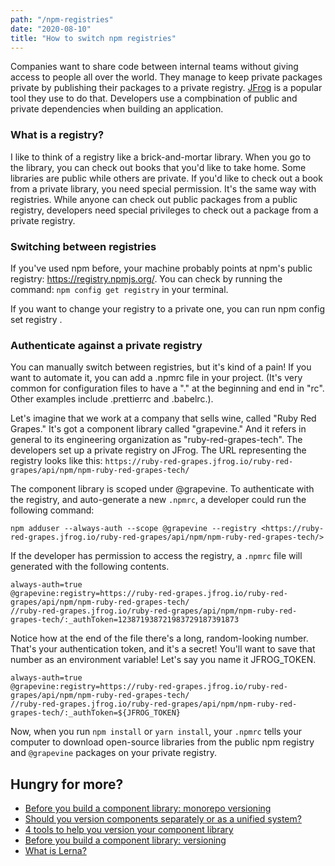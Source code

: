 ```yaml
---
path: "/npm-registries"
date: "2020-08-10"
title: "How to switch npm registries"
---
```


Companies want to share code between internal teams without giving access to people all over the world. They manage to keep private packages private by publishing their packages to a private registry. [JFrog](https://jfrog.com/) is a popular tool they use to do that. Developers use a compbination of public and private dependencies when building an application.

### What is a registry?

I like to think of a registry like a brick-and-mortar library. When you go to the library, you can check out books that you'd like to take home. Some libraries are public while others are private. If you'd like to check out a book from a private library, you need special permission. It's the same way with registries. While anyone can check out public packages from a public registry, developers need special privileges to check out a package from a private registry.

### Switching between registries

If you've used npm before, your machine probably points at npm's public registry: https://registry.npmjs.org/. You can check by running the command: `npm config get registry` in your terminal.

If you want to change your registry to a private one, you can run npm config set registry <name-of-registry>.

### Authenticate against a private registry

You can manually switch between registries, but it's kind of a pain! If you want to automate it, you can add a .npmrc file in your project. (It's very common for configuration files to have a "." at the beginning and end in "rc". Other examples include .prettierrc and .babelrc.).

Let's imagine that we work at a company that sells wine, called "Ruby Red Grapes." It's got a component library called "grapevine." And it refers in general to its engineering organization as "ruby-red-grapes-tech". The developers set up a private registry on JFrog. The URL representing the registry looks like this:
`https://ruby-red-grapes.jfrog.io/ruby-red-grapes/api/npm/npm-ruby-red-grapes-tech/`

The component library is scoped under @grapevine. To authenticate with the registry, and auto-generate a new `.npmrc`, a developer could run the following command:

```
npm adduser --always-auth --scope @grapevine --registry <https://ruby-red-grapes.jfrog.io/ruby-red-grapes/api/npm/npm-ruby-red-grapes-tech/>
```

If the developer has permission to access the registry, a `.npmrc` file will generated with the following contents.

```
always-auth=true
@grapevine:registry=https://ruby-red-grapes.jfrog.io/ruby-red-grapes/api/npm/npm-ruby-red-grapes-tech/
//ruby-red-grapes.jfrog.io/ruby-red-grapes/api/npm/npm-ruby-red-grapes-tech/:_authToken=123871938721983729187391873

```

Notice how at the end of the file there's a long, random-looking number. That's your authentication token, and it's a secret! You'll want to save that number as an environment variable! Let's say you name it JFROG_TOKEN.

```
always-auth=true
@grapevine:registry=https://ruby-red-grapes.jfrog.io/ruby-red-grapes/api/npm/npm-ruby-red-grapes-tech/
//ruby-red-grapes.jfrog.io/ruby-red-grapes/api/npm/npm-ruby-red-grapes-tech/:_authToken=${JFROG_TOKEN}

```

Now, when you run `npm install` or `yarn install`, your `.npmrc` tells your computer to download open-source libraries from the public npm registry and `@grapevine` packages on your private registry.

## Hungry for more?

- [Before you build a component library: monorepo versioning](https://maecapozzi.com/lerna-monorepo-versioning)
- [Should you version components separately or as a unified system?](https://maecapozzi.com/version-bundling)
- [4 tools to help you version your component library](https://maecapozzi.com/4-tools-to-help-you-version-your-component-library)
- [Before you build a component library: versioning](https://maecapozzi.com/library-versioning)
- [What is Lerna?](https://maecapozzi.com/what-is-lerna)
